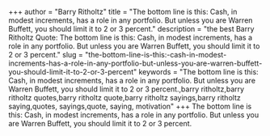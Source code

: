 +++
author = "Barry Ritholtz"
title = "The bottom line is this: Cash, in modest increments, has a role in any portfolio. But unless you are Warren Buffett, you should limit it to 2 or 3 percent."
description = "the best Barry Ritholtz Quote: The bottom line is this: Cash, in modest increments, has a role in any portfolio. But unless you are Warren Buffett, you should limit it to 2 or 3 percent."
slug = "the-bottom-line-is-this:-cash-in-modest-increments-has-a-role-in-any-portfolio-but-unless-you-are-warren-buffett-you-should-limit-it-to-2-or-3-percent"
keywords = "The bottom line is this: Cash, in modest increments, has a role in any portfolio. But unless you are Warren Buffett, you should limit it to 2 or 3 percent.,barry ritholtz,barry ritholtz quotes,barry ritholtz quote,barry ritholtz sayings,barry ritholtz saying,quotes, sayings,quote, saying, motivation"
+++
The bottom line is this: Cash, in modest increments, has a role in any portfolio. But unless you are Warren Buffett, you should limit it to 2 or 3 percent.
